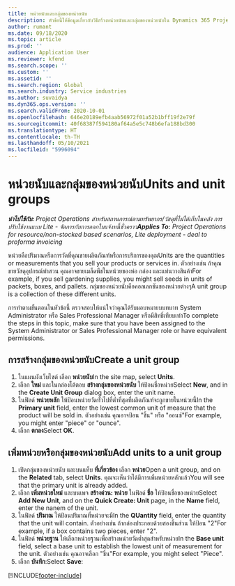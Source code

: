 ```yaml
---
title: หน่วยนับและกลุ่มของหน่วยนับ
description: หัวข้อนี้ให้ข้อมูลเกี่ยวกับวิธีสร้างหน่วยนับและกลุ่มของหน่วยนับใน Dynamics 365 Project Operations
author: rumant
ms.date: 09/18/2020
ms.topic: article
ms.prod: ''
audience: Application User
ms.reviewer: kfend
ms.search.scope: ''
ms.custom: ''
ms.assetid: ''
ms.search.region: Global
ms.search.industry: Service industries
ms.author: suvaidya
ms.dyn365.ops.version: ''
ms.search.validFrom: 2020-10-01
ms.openlocfilehash: 646e20189efb4aab56972f01a52b1bff19f2e79f
ms.sourcegitcommit: 40f68387f594180af64a5e5c748b6efa188bd300
ms.translationtype: HT
ms.contentlocale: th-TH
ms.lasthandoff: 05/10/2021
ms.locfileid: "5996094"
---
```

# <a name="units-and-unit-groups"></a><span data-ttu-id="a564d-103">หน่วยนับและกลุ่มของหน่วยนับ</span><span class="sxs-lookup"><span data-stu-id="a564d-103">Units and unit groups</span></span>

<span data-ttu-id="a564d-104">_**นำไปใช้กับ:** Project Operations สำหรับสถานการณ์ตามทรัพยากร/วัสดุที่ไม่ได้เก็บในคลัง การปรับใช้งานแบบ Lite - จัดการกับการออกใบแจ้งหนี้ชั่วคราว_</span><span class="sxs-lookup"><span data-stu-id="a564d-104">_**Applies To:** Project Operations for resource/non-stocked based scenarios, Lite deployment - deal to proforma invoicing_</span></span>

<span data-ttu-id="a564d-105">หน่วยคือปริมาณหรือการวัดที่คุณขายผลิตภัณฑ์หรือการบริการของคุณ</span><span class="sxs-lookup"><span data-stu-id="a564d-105">Units are the quantities or measurements that you sell your products or services in.</span></span> <span data-ttu-id="a564d-106">ตัวอย่างเช่น ถ้าคุณขายวัสดุอุปกรณ์ทำสวน คุณอาจขายเมล็ดพืชในหน่วยของห่อ กล่อง และแท่นวางสินค้า</span><span class="sxs-lookup"><span data-stu-id="a564d-106">For example, if you sell gardening supplies, you might sell seeds in units of packets, boxes, and pallets.</span></span> <span data-ttu-id="a564d-107">กลุ่มของหน่วยนับคือคอลเลกชันของหน่วยต่างๆ</span><span class="sxs-lookup"><span data-stu-id="a564d-107">A unit group is a collection of these different units.</span></span>

<span data-ttu-id="a564d-108">การทำตามขั้นตอนในหัวข้อนี้ ตรวจสอบให้แน่ใจว่าคุณได้รับมอบหมายบบทบาท System Administrator หรือ Sales Professional Manager หรือมีสิทธิ์เทียบเท่า</span><span class="sxs-lookup"><span data-stu-id="a564d-108">To complete the steps in this topic, make sure that you have been assigned to the System Administrator or Sales Professional Manager role or have equivalent permissions.</span></span>

## <a name="create-a-unit-group"></a><span data-ttu-id="a564d-109">การสร้างกลุ่มของหน่วยนับ</span><span class="sxs-lookup"><span data-stu-id="a564d-109">Create a unit group</span></span>

1. <span data-ttu-id="a564d-110">ในแผนผังเว็บไซต์ เลือก **หน่วยนับ**</span><span class="sxs-lookup"><span data-stu-id="a564d-110">In the site map, select **Units**.</span></span>
2. <span data-ttu-id="a564d-111">เลือก **ใหม่** และในกล่องโต้ตอบ **สร้างกลุ่มของหน่วยนับ** ให้ป้อนชื่อหน่วย</span><span class="sxs-lookup"><span data-stu-id="a564d-111">Select **New**, and in the **Create Unit Group** dialog box, enter the unit name.</span></span>
3. <span data-ttu-id="a564d-112">ในฟิลด์ **หน่วยหลัก** ให้ป้อนหน่วยวัดทั่วไปที่ต่ำที่สุดที่ผลิตภัณฑ์จะถูกขายในหน่วยนี้</span><span class="sxs-lookup"><span data-stu-id="a564d-112">In the **Primary unit** field, enter the lowest common unit of measure that the product will be sold in.</span></span> <span data-ttu-id="a564d-113">ตัวอย่างเช่น คุณอาจป้อน "ชิ้น" หรือ "ออนซ์"</span><span class="sxs-lookup"><span data-stu-id="a564d-113">For example, you might enter "piece" or "ounce".</span></span>
4. <span data-ttu-id="a564d-114">เลือก **ตกลง**</span><span class="sxs-lookup"><span data-stu-id="a564d-114">Select **OK**.</span></span>

## <a name="add-units-to-a-unit-group"></a><span data-ttu-id="a564d-115">เพิ่มหน่วยหรือกลุ่มของหน่วยนับ</span><span class="sxs-lookup"><span data-stu-id="a564d-115">Add units to a unit group</span></span>

1. <span data-ttu-id="a564d-116">เปิดกลุ่มของหน่วยนับ และบนแท็บ **ที่เกี่ยวข้อง** เลือก **หน่วย**</span><span class="sxs-lookup"><span data-stu-id="a564d-116">Open a unit group, and on the **Related** tab, select **Units**.</span></span> <span data-ttu-id="a564d-117">คุณจะเห็นว่าได้มีการเพิ่มหน่วยหลักแล้ว</span><span class="sxs-lookup"><span data-stu-id="a564d-117">You will see that the primary unit is already added.</span></span>
2. <span data-ttu-id="a564d-118">เลือก **เพิ่มหน่วยใหม่** และบนเพจ **สร้างด่วน: หน่วย** ในฟิลด์ **ชื่อ** ให้ป้อนชื่อของหน่วย</span><span class="sxs-lookup"><span data-stu-id="a564d-118">Select **Add New Unit**, and on the **Quick Create: Unit** page, in the **Name** field, enter the nanem of the unit.</span></span>
3. <span data-ttu-id="a564d-119">ในฟิลด์ **ปริมาณ** ให้ป้อนปริมาณที่หน่วยจะมี</span><span class="sxs-lookup"><span data-stu-id="a564d-119">In the **QUantity** field, enter the quantity that the unit will contain.</span></span> <span data-ttu-id="a564d-120">ตัวอย่างเช่น ถ้ากล่องประกอบด้วยสองชิ้นส่วน ให้ป้อน "2"</span><span class="sxs-lookup"><span data-stu-id="a564d-120">For example, if a box contains two pieces, enter "2".</span></span> 
4. <span data-ttu-id="a564d-121">ในฟิลด์ **หน่วยฐาน** ให้เลือกหน่วยฐานเพื่อสร้างหน่วยวัดต่ำสุดสำหรับหน่วย</span><span class="sxs-lookup"><span data-stu-id="a564d-121">In the **Base unit** field, select a base unit to establish the lowest unit of measurement for the unit.</span></span> <span data-ttu-id="a564d-122">ตัวอย่างเช่น คุณอาจเลือก "ชิ้น"</span><span class="sxs-lookup"><span data-stu-id="a564d-122">For example, you might select "Piece".</span></span>
5. <span data-ttu-id="a564d-123">เลือก **บันทึก**:</span><span class="sxs-lookup"><span data-stu-id="a564d-123">Select **Save**:</span></span>


[!INCLUDE[footer-include](../includes/footer-banner.md)]